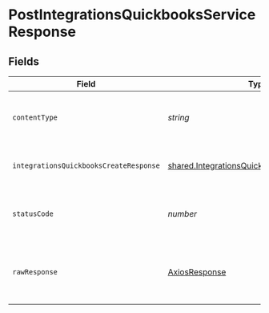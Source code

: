 # PostIntegrationsQuickbooksServiceResponse


## Fields

| Field                                                                                                             | Type                                                                                                              | Required                                                                                                          | Description                                                                                                       |
| ----------------------------------------------------------------------------------------------------------------- | ----------------------------------------------------------------------------------------------------------------- | ----------------------------------------------------------------------------------------------------------------- | ----------------------------------------------------------------------------------------------------------------- |
| `contentType`                                                                                                     | *string*                                                                                                          | :heavy_check_mark:                                                                                                | HTTP response content type for this operation                                                                     |
| `integrationsQuickbooksCreateResponse`                                                                            | [shared.IntegrationsQuickbooksCreateResponse](../../../sdk/models/shared/integrationsquickbookscreateresponse.md) | :heavy_minus_sign:                                                                                                | create user integration for quickbooks                                                                            |
| `statusCode`                                                                                                      | *number*                                                                                                          | :heavy_check_mark:                                                                                                | HTTP response status code for this operation                                                                      |
| `rawResponse`                                                                                                     | [AxiosResponse](https://axios-http.com/docs/res_schema)                                                           | :heavy_minus_sign:                                                                                                | Raw HTTP response; suitable for custom response parsing                                                           |